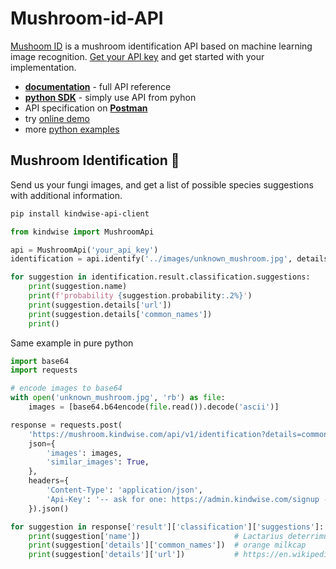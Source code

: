 # Mushroom-id-API

[Mushoom ID](https://www.kindwise.com/mushroom-id) is a mushroom identification API based on machine learning image recognition. [Get your API key](https://admin.kindwise.com/signup) and get started with your implementation.

 - **[documentation](https://mushroom.kindwise.com/docs)** - full API reference
 - **[python SDK](https://github.com/flowerchecker/kindwise-api-client)** - simply use API from pyhon 
 - API specification on **[Postman](https://www.postman.com/winter-shadow-932363/kindwise/collection/v0zjupf/mushroom-id)**
 - try [online demo](https://mushroom.kindwise.com/demo/)
 - more [python examples](python)

## Mushroom Identification 🍄
Send us your fungi images, and get a list of possible species suggestions with additional information.

```bash
pip install kindwise-api-client
```

```python
from kindwise import MushroomApi

api = MushroomApi('your_api_key')
identification = api.identify('../images/unknown_mushroom.jpg', details=['url', 'common_names'])

for suggestion in identification.result.classification.suggestions:
    print(suggestion.name)
    print(f'probability {suggestion.probability:.2%}')
    print(suggestion.details['url'])
    print(suggestion.details['common_names'])
    print()
```

Same example in pure python

```python
import base64
import requests

# encode images to base64
with open('unknown_mushroom.jpg', 'rb') as file:
    images = [base64.b64encode(file.read()).decode('ascii')]

response = requests.post(
    'https://mushroom.kindwise.com/api/v1/identification?details=common_names,url',
    json={
        'images': images,
        'similar_images': True,
    },
    headers={
        'Content-Type': 'application/json',
        'Api-Key': '-- ask for one: https://admin.kindwise.com/signup --',
    }).json()

for suggestion in response['result']['classification']['suggestions']:
    print(suggestion['name'])                     # Lactarius deterrimus
    print(suggestion['details']['common_names'])  # orange milkcap
    print(suggestion['details']['url'])           # https://en.wikipedia.org/wiki/Lactarius_deterrimus
```
